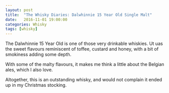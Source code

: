 ```yaml
---
layout: post
title:  "The Whisky Diaries: Dalwhinnie 15 Year Old Single Malt"
date:   2016-11-01 19:00:00
categories: Whisky
tags: [whisky]
---
```


The Dalwhinnie 15 Year Old is one of those very drinkable whiskies. Ut uas the sweet flavours reminiscent of toffee, custard and honey, with a bit of smokiness adding some depth.

With some of the malty flavours, it makes me think a little about the Belgian ales, which I also love.

Altogether, this is an outstanding whisky, and would not complain it ended up in my Christmas stocking.